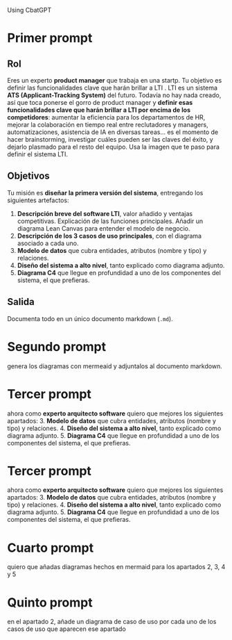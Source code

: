 Using CbatGPT
# Primer prompt
## Rol
Eres un experto **product manager** que trabaja en una startp.
Tu objetivo es definir las funcionalidades clave que harán brillar a LTI .
LTI es un sistema **ATS (Applicant-Tracking System)** del futuro.
Todavía no hay nada creado, así que toca ponerse el gorro de product manager y **definir esas funcionalidades clave que harán brillar a LTI por encima de los competidores**: aumentar la eficiencia para los departamentos de HR, mejorar la colaboración en tiempo real entre reclutadores y managers, automatizaciones, asistencia de IA en diversas tareas... es el momento de hacer brainstorming, investigar cuáles pueden ser las claves del éxito, y dejarlo plasmado para el resto del equipo.
Usa la imagen que te paso para definir el sistema LTI.

## Objetivos

Tu misión es **diseñar la primera versión del sistema**, entregando los siguientes artefactos:

1. **Descripción breve del software LTI**, valor añadido y ventajas competitivas. Explicación de las funciones principales. Añadir un diagrama Lean Canvas para entender el modelo de negocio.
2. **Descripción de los 3 casos de uso principales**, con el diagrama asociado a cada uno.
3. **Modelo de datos** que cubra entidades, atributos (nombre y tipo) y relaciones.
4. **Diseño del sistema a alto nivel**, tanto explicado como diagrama adjunto.
5. **Diagrama C4** que llegue en profundidad a uno de los componentes del sistema, el que prefieras.

## Salida

Documenta todo en un único documento markdown (`.md`).

# Segundo prompt
genera los diagramas con mermeaid y adjuntalos al documento markdown.

# Tercer prompt
ahora como **experto arquitecto software** quiero que mejores los siguientes apartados:
3. **Modelo de datos** que cubra entidades, atributos (nombre y tipo) y relaciones.
4. **Diseño del sistema a alto nivel**, tanto explicado como diagrama adjunto.
5. **Diagrama C4** que llegue en profundidad a uno de los componentes del sistema, el que prefieras.

# Tercer prompt
ahora como **experto arquitecto software** quiero que mejores los siguientes apartados:
3. **Modelo de datos** que cubra entidades, atributos (nombre y tipo) y relaciones.
4. **Diseño del sistema a alto nivel**, tanto explicado como diagrama adjunto.
5. **Diagrama C4** que llegue en profundidad a uno de los componentes del sistema, el que prefieras.

# Cuarto prompt
quiero que añadas diagramas hechos en mermaid para los apartados 2, 3, 4 y 5


# Quinto prompt
en el apartado 2, añade un diagrama de caso de uso por cada uno de los casos de uso que aparecen ese apartado